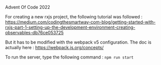Advent Of Code 2022

For creating a new rxjs project, the following tutorial was followed :
https://medium.com/codingthesmartway-com-blog/getting-started-with-rxjs-part-1-setting-up-the-development-environment-creating-observables-db76ce053725

But it has to be modified with the webpack v5 configuration. The doc is actually here : https://webpack.js.org/concepts/

To run the server, type the following command : `npm run start`
